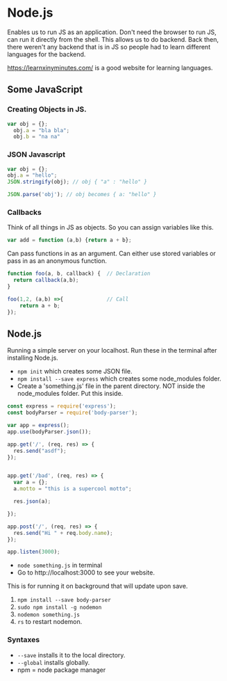 # Node.js

Enables us to run JS as an application.
Don't need the browser to run JS, can run it directly from the shell.
This allows us to do backend. Back then, there weren't any backend that is in JS so people had to learn different languages for the backend.

https://learnxinyminutes.com/ is a good website for learning languages.

## Some JavaScript

### Creating Objects in JS.
```js
var obj = {};
  obj.a = "bla bla";
  obj.b = "na na"
```

### JSON Javascript
```js
var obj = {};
obj.a = "hello";
JSON.stringify(obj); // obj { "a" : "hello" }

JSON.parse('obj'); // obj becomes { a: "hello" }
```

### Callbacks

Think of all things in JS as objects. So you can assign variables like this.
```js
var add = function (a,b) {return a + b};
```

Can pass functions in as an argument. Can either use stored variables or pass in
as an anonymous function.
```js
function foo(a, b, callback) {  // Declaration
  return callback(a,b);
}

foo(1,2, (a,b) =>{              // Call
    return a + b;
});
```

## Node.js

Running a simple server on your localhost. Run these in the terminal after installing Node.js.

* `npm init` which creates some JSON file.
* `npm install --save express` which creates some node_modules folder.
* Create a 'something.js' file in the parent directory. NOT inside the node_modules folder. Put this inside.

```js
const express = require('express');
const bodyParser = require('body-parser');

var app = express();
app.use(bodyParser.json());

app.get('/', (req, res) => {
  res.send("asdf");
});


app.get('/bad', (req, res) => {
  var a = {};
  a.motto = "this is a supercool motto";

  res.json(a);

});

app.post('/', (req, res) => {
  res.send("Hi " + req.body.name);
});

app.listen(3000);
```
* `node something.js` in terminal
* Go to http://localhost:3000 to see your website.

This is for running it on background that will update upon save.
1. `npm install --save body-parser`
2. `sudo npm install -g nodemon`
3. `nodemon something.js`
4. `rs` to restart nodemon.

### Syntaxes
* `--save` installs it to the local directory.
* `--global` installs globally.
* npm = node package manager

